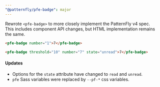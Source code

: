 ```yaml
---
"@patternfly/pfe-badge": major
---
```


Rewrote `<pfe-badge>` to more closely implement the PatternFly v4 spec. This includes component API changes, but HTML implementation remains the same.

```html
<pfe-badge number="1">7</pfe-badge>
```

```html
<pfe-badge threshold="10" number="7" state="unread">7</pfe-badge>
```

#### Updates
- Options for the `state` attribute have changed to `read` and `unread`.
- `pfe` Sass variables were replaced by `--pf-*` css variables.

